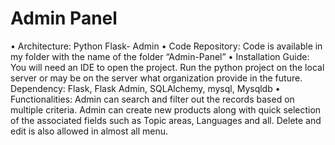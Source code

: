 # Admin Panel
•	Architecture: Python Flask- Admin
•	Code Repository: Code is available in my folder with the name of the folder “Admin-Panel”
•	Installation Guide: You will need an IDE to open the project. Run the python project on the local server or may be on the server what organization provide in the future. Dependency: Flask, Flask Admin, SQLAlchemy, mysql, Mysqldb
•	Functionalities: Admin can search and filter out the records based on multiple criteria. Admin can create new products along with quick selection of the associated fields such as Topic areas, Languages and all. Delete and edit is also allowed in almost all menu.
